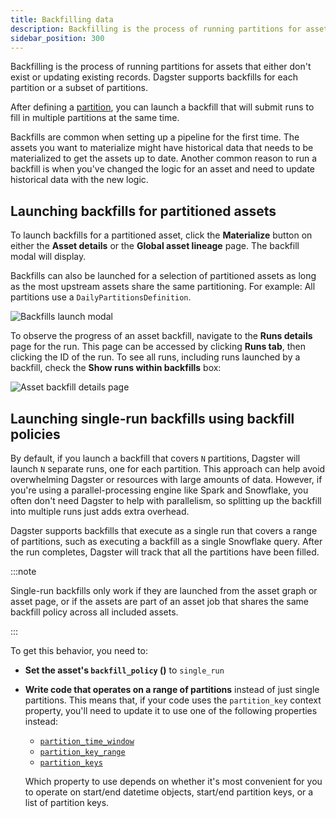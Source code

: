 ```yaml
---
title: Backfilling data
description: Backfilling is the process of running partitions for assets that either don't exist or updating existing records. Dagster supports data backfills for each partition or subsets of partitions.
sidebar_position: 300
---
```


Backfilling is the process of running partitions for assets that either don't exist or updating existing records. Dagster supports backfills for each partition or a subset of partitions.

After defining a [partition](/guides/build/partitions-and-backfills/partitioning-assets), you can launch a backfill that will submit runs to fill in multiple partitions at the same time.

Backfills are common when setting up a pipeline for the first time. The assets you want to materialize might have historical data that needs to be materialized to get the assets up to date. Another common reason to run a backfill is when you've changed the logic for an asset and need to update historical data with the new logic.

## Launching backfills for partitioned assets

To launch backfills for a partitioned asset, click the **Materialize** button on either the **Asset details** or the **Global asset lineage** page. The backfill modal will display.

Backfills can also be launched for a selection of partitioned assets as long as the most upstream assets share the same partitioning. For example: All partitions use a `DailyPartitionsDefinition`.

![Backfills launch modal](/images/guides/build/partitions-and-backfills/asset-backfill-partition-selection-modal.png)

To observe the progress of an asset backfill, navigate to the **Runs details** page for the run. This page can be accessed by clicking **Runs tab**, then clicking the ID of the run. To see all runs, including runs launched by a backfill, check the **Show runs within backfills** box:

![Asset backfill details page](/images/guides/build/partitions-and-backfills/asset-backfill-details-page.png)

## Launching single-run backfills using backfill policies


By default, if you launch a backfill that covers `N` partitions, Dagster will launch `N` separate runs, one for each partition. This approach can help avoid overwhelming Dagster or resources with large amounts of data. However, if you're using a parallel-processing engine like Spark and Snowflake, you often don't need Dagster to help with parallelism, so splitting up the backfill into multiple runs just adds extra overhead.

Dagster supports backfills that execute as a single run that covers a range of partitions, such as executing a backfill as a single Snowflake query. After the run completes, Dagster will track that all the partitions have been filled.

:::note

Single-run backfills only work if they are launched from the asset graph or
asset page, or if the assets are part of an asset job that shares the same
backfill policy across all included assets.

:::

To get this behavior, you need to:

- **Set the asset's `backfill_policy` (<PyObject section="partitions" module="dagster" object="BackfillPolicy" />)** to `single_run`
- **Write code that operates on a range of partitions** instead of just single partitions. This means that, if your code uses the `partition_key` context property, you'll need to update it to use one of the following properties instead:

  - [`partition_time_window`](/api/dagster/execution#dagster.OpExecutionContext.partition_time_window)
  - [`partition_key_range`](/api/dagster/execution#dagster.OpExecutionContext.partition_key_range)
  - [`partition_keys`](/api/dagster/execution#dagster.OpExecutionContext.partition_keys)

  Which property to use depends on whether it's most convenient for you to operate on start/end datetime objects, start/end partition keys, or a list of partition keys.

<CodeExample path="docs_snippets/docs_snippets/concepts/partitions_schedules_sensors/backfills/single_run_backfill_asset.py" startAfter="start_marker" endBefore="end_marker" title="src/<project_name>/defs/assets.py" />

